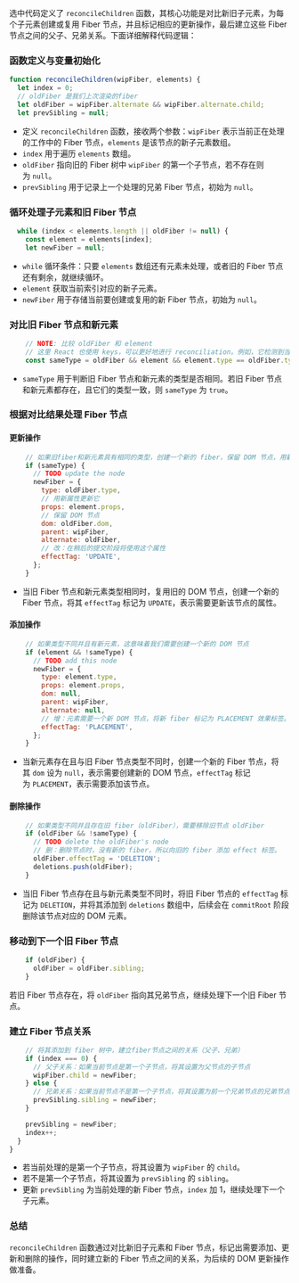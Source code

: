 选中代码定义了 `reconcileChildren` 函数，其核心功能是对比新旧子元素，为每个子元素创建或复用 Fiber 节点，并且标记相应的更新操作，最后建立这些 Fiber 节点之间的父子、兄弟关系。下面详细解释代码逻辑：

### 函数定义与变量初始化

```javascript
function reconcileChildren(wipFiber, elements) {
  let index = 0;
  // oldFiber 是我们上次渲染的fiber
  let oldFiber = wipFiber.alternate && wipFiber.alternate.child;
  let prevSibling = null;
```

- 定义 `reconcileChildren` 函数，接收两个参数：`wipFiber` 表示当前正在处理的工作中的 Fiber 节点，`elements` 是该节点的新子元素数组。
- `index` 用于遍历 `elements` 数组。
- `oldFiber` 指向旧的 Fiber 树中 `wipFiber` 的第一个子节点，若不存在则为 `null`。
- `prevSibling` 用于记录上一个处理的兄弟 Fiber 节点，初始为 `null`。

### 循环处理子元素和旧 Fiber 节点

```javascript
  while (index < elements.length || oldFiber != null) {
    const element = elements[index];
    let newFiber = null;
```

- `while` 循环条件：只要 `elements` 数组还有元素未处理，或者旧的 Fiber 节点还有剩余，就继续循环。
- `element` 获取当前索引对应的新子元素。
- `newFiber` 用于存储当前要创建或复用的新 Fiber 节点，初始为 `null`。

### 对比旧 Fiber 节点和新元素

```javascript
    // NOTE: 比较 oldFiber 和 element
    // 这里 React 也使用 keys，可以更好地进行 reconciliation。例如，它检测到当子元素在元素数组中位置变化时。
    const sameType = oldFiber && element && element.type == oldFiber.type;
```

- `sameType` 用于判断旧 Fiber 节点和新元素的类型是否相同。若旧 Fiber 节点和新元素都存在，且它们的类型一致，则 `sameType` 为 `true`。

### 根据对比结果处理 Fiber 节点

#### 更新操作

```javascript
    // 如果旧fiber和新元素具有相同的类型，创建一个新的 fiber，保留 DOM 节点，用新属性更新它
    if (sameType) {
      // TODO update the node
      newFiber = {
        type: oldFiber.type,
        // 用新属性更新它
        props: element.props,
        // 保留 DOM 节点
        dom: oldFiber.dom,
        parent: wipFiber,
        alternate: oldFiber,
        // 改：在稍后的提交阶段将使用这个属性
        effectTag: 'UPDATE',
      };
    }
```

- 当旧 Fiber 节点和新元素类型相同时，复用旧的 DOM 节点，创建一个新的 Fiber 节点，将其 `effectTag` 标记为 `UPDATE`，表示需要更新该节点的属性。

#### 添加操作

```javascript
    // 如果类型不同并且有新元素，这意味着我们需要创建一个新的 DOM 节点
    if (element && !sameType) {
      // TODO add this node
      newFiber = {
        type: element.type,
        props: element.props,
        dom: null,
        parent: wipFiber,
        alternate: null,
        // 增：元素需要一个新 DOM 节点，将新 fiber 标记为 PLACEMENT 效果标签。
        effectTag: 'PLACEMENT',
      };
    }
```

- 当新元素存在且与旧 Fiber 节点类型不同时，创建一个新的 Fiber 节点，将其 `dom` 设为 `null`，表示需要创建新的 DOM 节点，`effectTag` 标记为 `PLACEMENT`，表示需要添加该节点。

#### 删除操作

```javascript
    // 如果类型不同并且存在旧 fiber（oldFiber），需要移除旧节点 oldFiber
    if (oldFiber && !sameType) {
      // TODO delete the oldFiber's node
      // 删：删除节点时，没有新的 fiber，所以向旧的 fiber 添加 effect 标签。
      oldFiber.effectTag = 'DELETION';
      deletions.push(oldFiber);
    }
```

- 当旧 Fiber 节点存在且与新元素类型不同时，将旧 Fiber 节点的 `effectTag` 标记为 `DELETION`，并将其添加到 `deletions` 数组中，后续会在 `commitRoot` 阶段删除该节点对应的 DOM 元素。

### 移动到下一个旧 Fiber 节点

```javascript
    if (oldFiber) {
      oldFiber = oldFiber.sibling;
    }
```

若旧 Fiber 节点存在，将 `oldFiber` 指向其兄弟节点，继续处理下一个旧 Fiber 节点。

### 建立 Fiber 节点关系

```javascript
    // 将其添加到 fiber 树中，建立fiber节点之间的关系（父子、兄弟）
    if (index === 0) {
      // 父子关系：如果当前节点是第一个子节点，将其设置为父节点的子节点
      wipFiber.child = newFiber;
    } else {
      // 兄弟关系：如果当前节点不是第一个子节点，将其设置为前一个兄弟节点的兄弟节点
      prevSibling.sibling = newFiber;
    }

    prevSibling = newFiber;
    index++;
  }
}
```

- 若当前处理的是第一个子节点，将其设置为 `wipFiber` 的 `child`。
- 若不是第一个子节点，将其设置为 `prevSibling` 的 `sibling`。
- 更新 `prevSibling` 为当前处理的新 Fiber 节点，`index` 加 1，继续处理下一个子元素。

### 总结

`reconcileChildren` 函数通过对比新旧子元素和 Fiber 节点，标记出需要添加、更新和删除的操作，同时建立新的 Fiber 节点之间的关系，为后续的 DOM 更新操作做准备。